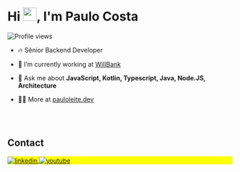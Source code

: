 <h1 align="left">Hi <img src="https://raw.githubusercontent.com/kaueMarques/kaueMarques/master/hi.gif" height="30px">, I'm Paulo Costa</h1>
<p align="left"> <img src="https://komarev.com/ghpvc/?username=PauloMilk&color=yellow" alt="Profile views" /> </p>

- 🔥 Sênior Backend Developer 

- 🔭 I’m currently working at [WillBank](https://www.willbank.com.br/)

- 💬 Ask me about **JavaScript, Kotlin, Typescript, Java, Node.JS, Architecture**

- 👨‍💻 More at [pauloleite.dev](https://pauloleite.dev)

<br><br>

## Contact

<p align="left" style="background:yellow">

<a href="https://www.linkedin.com/in/pauloleitecosta/" target="_blank">
  <img align="center" src="https://img.shields.io/badge/-pauloleitecosta-05122A?style=flat&logo=linkedin" alt="linkedin"/>
</a>
<a href="https://www.youtube.com/channel/UCfJ1wTqEcY-LsYnxx-jo9DQ" target="_blank">
 <img align="center" src="https://img.shields.io/badge/-pauloleitecosta-05122A?style=flat&logo=youtube" alt="youtube"/>
</a>
</p>
